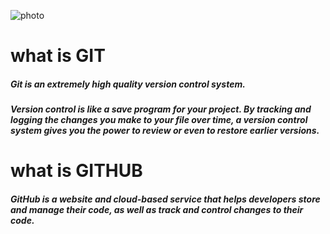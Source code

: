![photo](https://media.geeksforgeeks.org/wp-content/cdn-uploads/20200529213529/Git-vs-GitHub.png)

# what is GIT
##### Git is an extremely high quality version control system. 

##### Version control is like a save program for your project. By tracking and logging the changes you make to your file over time, a version control system gives you the power to review or even to restore earlier versions.

# what is GITHUB
##### GitHub is a website and cloud-based service that helps developers store and manage their code, as well as track and control changes to their code. 
